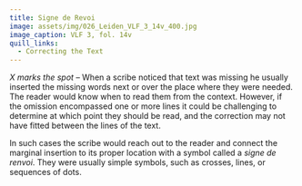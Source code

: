 ```yaml
---
title: Signe de Revoi
image: assets/img/026_Leiden_VLF_3_14v_400.jpg
image_caption: VLF 3, fol. 14v
quill_links:
  - Correcting the Text
---
```


*X marks the spot* –
When a scribe noticed that text was missing he usually inserted the
missing words next or over the place where they were needed. The reader
would know when to read them from the context. However, if the omission
encompassed one or more lines it could be challenging to determine at
which point they should be read, and the correction may not have fitted
between the lines of the text.

In such cases the scribe would reach out to the reader and connect the
marginal insertion to its proper location with a symbol called a *signe
de renvoi*. They were usually simple symbols, such as crosses, lines, or
sequences of dots.
